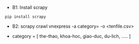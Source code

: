 - B1: Install scrapy
 ```
pip install scrapy
```
- B2: scrapy crawl vnexpress -a category=<category> -o <tenfile.csv>
 

- category = [
the-thao,
khoa-hoc,
giao-duc,
du-lich,
.....
]
 ```
